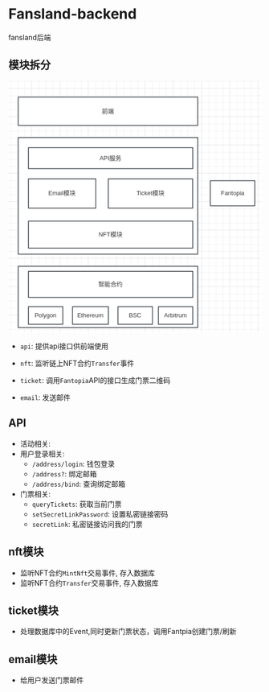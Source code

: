 # Fansland-backend
fansland后端


## 模块拆分


![](./docs/imgs/fansland-arch.png)

- `api`: 提供api接口供前端使用

- `nft`: 监听链上NFT合约`Transfer`事件

- `ticket`: 调用`Fantopia`API的接口生成门票二维码

- `email`: 发送邮件


## API

- 活动相关:
  <!-- - `queryEventsInfo`: 查询活动信息 -->
- 用户登录相关:
  - `/address/login`: 钱包登录
  - `/address?`: 绑定邮箱
  - `/address/bind`: 查询绑定邮箱
- 门票相关:
  - `queryTickets`: 获取当前门票
  <!-- - `queryTicketQrCode`: 查询门票二维码 -->
  - `setSecretLinkPassword`: 设置私密链接密码
  - `secretLink`: 私密链接访问我的门票


## nft模块

- 监听NFT合约`MintNft`交易事件, 存入数据库
- 监听NFT合约`Transfer`交易事件, 存入数据库

## ticket模块

- 处理数据库中的Event,同时更新门票状态，调用Fantpia创建门票/刷新

## email模块

- 给用户发送门票邮件
